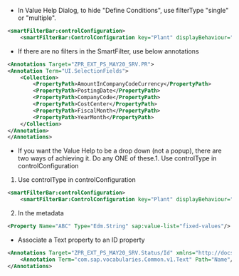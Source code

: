 
- In Value Help Dialog, to hide "Define Conditions", use filterType "single" or "multiple". 
```xml
<smartFilterBar:controlConfiguration>
    <smartFilterBar:ControlConfiguration key="Plant" displayBehaviour="descriptionOnly" filterType="multiple"/>
```

- If there are no filters in the SmartFilter, use below annotations    
```xml
<Annotations Target="ZPR_EXT_PS_MAY20_SRV.PR">
<Annotation Term="UI.SelectionFields">
	<Collection>
		<PropertyPath>AmountInCompanyCodeCurrency</PropertyPath>
		<PropertyPath>PostingDate</PropertyPath>
		<PropertyPath>CompanyCode</PropertyPath>
		<PropertyPath>CostCenter</PropertyPath>
		<PropertyPath>FiscalMonth</PropertyPath>
		<PropertyPath>YearMonth</PropertyPath>
	</Collection>
</Annotation>
</Annotations>
```

- If you want the Value Help to be a drop down (not a popup), there are two ways of achieving it. Do any ONE of these.1. Use controlType in controlConfiguration 
1. Use controlType in controlConfiguration 
```xml
<smartFilterBar:controlConfiguration>
    <smartFilterBar:ControlConfiguration key="Plant" displayBehaviour="descriptionOnly" controlType="dropDownList"/>
```
2. In the metadata 
```xml
<Property Name="ABC" Type="Edm.String" sap:value-list="fixed-values"/>
```

- Associate a Text property to an ID property
```xml
<Annotations Target="ZPR_EXT_PS_MAY20_SRV.Status/Id" xmlns="http://docs.oasis-open.org/odata/ns/edm">
	<Annotation Term="com.sap.vocabularies.Common.v1.Text" Path="Name"/>
</Annotations>
```
